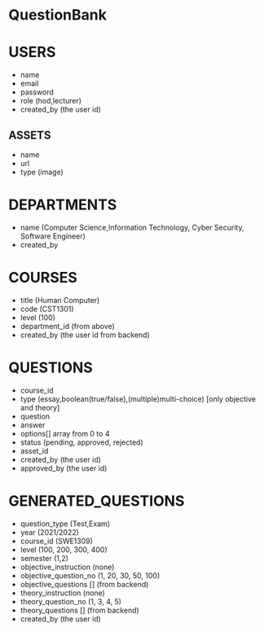 # QuestionBank

# USERS

-   name
-   email
-   password
-   role (hod,lecturer)
-   created_by (the user id)

## ASSETS

-   name
-   url
-   type (image)

# DEPARTMENTS

-   name (Computer Science,Information Technology, Cyber Security, Software Engineer)
-   created_by

# COURSES

-   title (Human Computer)
-   code (CST1301)
-   level (100)
-   department_id (from above)
-   created_by (the user id from backend)

# QUESTIONS

-   course_id
-   type (essay,boolean(true/false),(multiple)multi-choice) [only objective and theory]
-   question
-   answer
-   options[] array from 0 to 4
-   status (pending, approved, rejected)
-   asset_id
-   created_by (the user id)
-   approved_by (the user id)

# GENERATED_QUESTIONS

-   question_type (Test,Exam)
-   year (2021/2022)
-   course_id (SWE1309)
-   level (100, 200, 300, 400)
-   semester (1,2)
-   objective_instruction (none)
-   objective_question_no (1, 20, 30, 50, 100)
-   objective_questions [] (from backend)
-   theory_instruction (none)
-   theory_question_no (1, 3, 4, 5)
-   theory_questions [] (from backend)
-   created_by (the user id)
